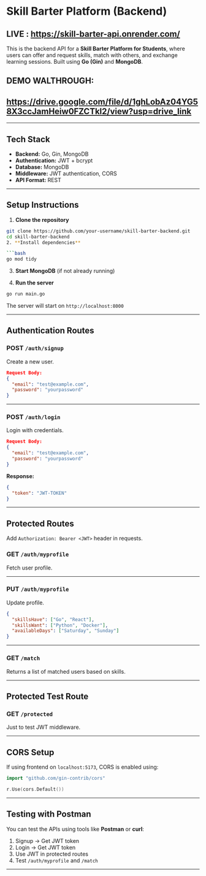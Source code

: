 
#  Skill Barter Platform (Backend)

## LIVE : https://skill-barter-api.onrender.com/

This is the backend API for a **Skill Barter Platform for Students**, where users can offer and request skills, match with others, and exchange learning sessions. Built using **Go (Gin)** and **MongoDB**.


## DEMO WALTHROUGH:
https://drive.google.com/file/d/1ghLobAz04YG58X3ccJamHeiw0FZCTkl2/view?usp=drive_link
---
---



##  Tech Stack

- **Backend:** Go, Gin, MongoDB
- **Authentication:** JWT + bcrypt
- **Database:** MongoDB
- **Middleware:** JWT authentication, CORS
- **API Format:** REST

--------------------------------------------------------------------------------------------------------------


##  Setup Instructions

1. **Clone the repository**

```bash
git clone https://github.com/your-username/skill-barter-backend.git
cd skill-barter-backend
2. **Install dependencies**

```bash
go mod tidy
```

3. **Start MongoDB** (if not already running)

4. **Run the server**

```bash
go run main.go
```

The server will start on `http://localhost:8000`

--------------------------------------------------------------------------------------------------------------

##  Authentication Routes

### POST `/auth/signup`

Create a new user.

```json
Request Body:
{
  "email": "test@example.com",
  "password": "yourpassword"
}
```

--------------------------------------------------------------------------------------------------------------

### POST `/auth/login`

Login with credentials.

```json
Request Body:
{
  "email": "test@example.com",
  "password": "yourpassword"
}
```

**Response:**
```json
{
  "token": "JWT-TOKEN"
}
```

--------------------------------------------------------------------------------------------------------------

##  Protected Routes

Add `Authorization: Bearer <JWT>` header in requests.

### GET `/auth/myprofile`

Fetch user profile.

--------------------------------------------------------------------------------------------------------------

### PUT `/auth/myprofile`

Update profile.

```json
{
  "skillsHave": ["Go", "React"],
  "skillsWant": ["Python", "Docker"],
  "availableDays": ["Saturday", "Sunday"]
}
```

--------------------------------------------------------------------------------------------------------------

### GET `/match`

Returns a list of matched users based on skills.

--------------------------------------------------------------------------------------------------------------

##  Protected Test Route

### GET `/protected`

Just to test JWT middleware.

--------------------------------------------------------------------------------------------------------------

##  CORS Setup

If using frontend on `localhost:5173`, CORS is enabled using:

```go
import "github.com/gin-contrib/cors"

r.Use(cors.Default())
```

--------------------------------------------------------------------------------------------------------------

##  Testing with Postman

You can test the APIs using tools like **Postman** or **curl**:

1. Signup → Get JWT token
2. Login → Get JWT token
3. Use JWT in protected routes
4. Test `/auth/myprofile` and `/match`

--------------------------------------------------------------------------------------------------------------
